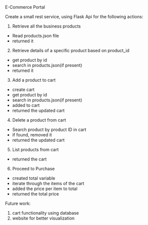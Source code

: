 E-Commerce Portal

Create a small rest service, using Flask Api for the following actions:

1) Retrieve all the business products
  - Read products.json file
  - returned it

2) Retrieve details of a specific product based on product_id
  - get product by id
  - search in products.json(if present)
  - returned it

3) Add a product to cart
  - create cart
  - get product by id
  - search in products.json(if present)
  - added to cart
  - returned the updated cart

4) Delete a product from cart
  - Search product by product ID in cart
  - if found, removed it
  - returned the updated cart

5) List products from cart
  - returned the cart

6) Proceed to Purchase
  - created total variable
  - iterate through the items of the cart
  - added the price per item to total
  - returned the total price

Future work:
1) cart functionality using database
2) website for better visualization
